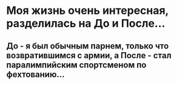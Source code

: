 # Моя жизнь очень интересная, разделилась на До и После...
## До - я был обычным парнем, только что возвратившимся с армии, а После - стал паралимпийским спортсменом по фехтованию...